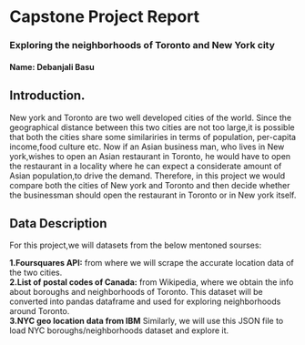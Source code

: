 
# Capstone Project Report

### Exploring the neighborhoods of Toronto and New York city

#### Name: Debanjali Basu

## Introduction.

New york and Toronto are two well developed cities of the world. Since the geographical distance between this two cities are not too large,it is possible that both the cities share some similariries in terms of population, per-capita income,food culture etc. 
Now if an Asian business man, who lives in New york,wishes to open an Asian restaurant in Toronto, he would have to open the restaurant in a locality where he can expect a considerate amount of Asian population,to drive the demand. Therefore, in this project we would compare both the cities of New york and Toronto and then decide whether the businessman should open the restaurant in Toronto or in New york itself. 

## Data Description

For this project,we will datasets from the below mentoned sourses:

**1.Foursquares API:** from where we will scrape the accurate location data of the two cities.<br/>
**2.List of postal codes of Canada:**  from Wikipedia, where we obtain the info about boroughs and neighborhoods of Toronto. This dataset will be converted into pandas dataframe and used for exploring neighborhoods around Toronto.<br/>
**3.NYC geo location data from IBM** Similarly, we will use this JSON file to load NYC boroughs/neighborhoods dataset and explore it.


```python

```
